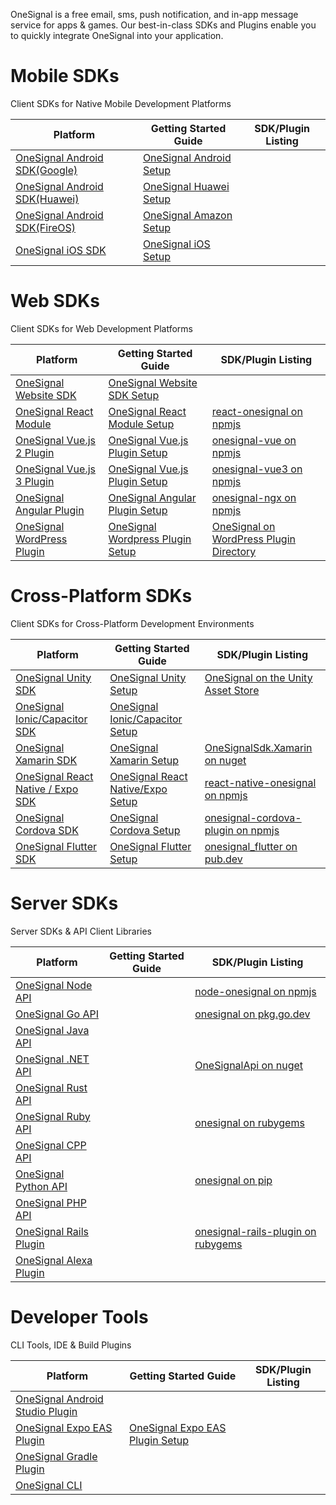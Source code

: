 OneSignal is a free email, sms, push notification, and in-app message service for apps & games.  Our best-in-class SDKs and Plugins enable you to quickly integrate OneSignal into your application.


# Mobile SDKs

Client SDKs for Native Mobile Development Platforms

| Platform                                                                                 | Getting Started Guide                                                                                     | SDK/Plugin Listing                                                                                                           |
| ---------------------------------------------------------------------------------------- | --------------------------------------------------------------------------------------------------------- | ---------------------------------------------------------------------------------------------------------------------------- |
| [OneSignal Android SDK(Google)](https://github.com/OneSignal/OneSignal-Android-SDK)      | [OneSignal Android Setup](https://documentation.onesignal.com/docs/android-sdk-setup)                     |                                                                                                                              |
| [OneSignal Android SDK(Huawei)](https://github.com/OneSignal/OneSignal-Android-SDK)      | [OneSignal Huawei Setup](https://documentation.onesignal.com/docs/huawei-sdk-setup)                     |                                                                                                                                |
| [OneSignal Android SDK(FireOS)](https://github.com/OneSignal/OneSignal-Android-SDK)      | [OneSignal Amazon Setup](https://documentation.onesignal.com/docs/amazon-sdk-setup)                     |                                                                                                                                |
| [OneSignal iOS SDK](https://github.com/OneSignal/OneSignal-iOS-SDK)                      | [OneSignal iOS Setup](https://documentation.onesignal.com/docs/ios-sdk-setup)                             |                                                                                                                              |

# Web SDKs

Client SDKs for Web Development Platforms

| Platform                                                                                 | Getting Started Guide                                                                                     | SDK/Plugin Listing                                                                                                           |
| ---------------------------------------------------------------------------------------- | --------------------------------------------------------------------------------------------------------- | ---------------------------------------------------------------------------------------------------------------------------- |
| [OneSignal Website SDK](https://github.com/OneSignal/OneSignal-Website-SDK)              | [OneSignal Website SDK Setup](https://documentation.onesignal.com/docs/web-push-quickstart)               |                                                                                                                              |
| [OneSignal React Module](https://github.com/OneSignal/react-onesignal)                   | [OneSignal React Module Setup](https://documentation.onesignal.com/docs/react-js-setup)                   | [react-onesignal on npmjs](https://www.npmjs.com/package/react-onesignal)                                                    |
| [OneSignal Vue.js 2 Plugin](https://github.com/OneSignal/onesignal-vue)                  | [OneSignal Vue.js Plugin Setup](https://documentation.onesignal.com/docs/vue-js-setup)                    | [onesignal-vue on npmjs](https://www.npmjs.com/package/onesignal-vue)                                                        |
| [OneSignal Vue.js 3 Plugin](https://github.com/OneSignal/onesignal-vue3)                 | [OneSignal Vue.js Plugin Setup](https://documentation.onesignal.com/docs/vue-js-setup)                    | [onesignal-vue3 on npmjs](https://www.npmjs.com/package/@onesignal/onesignal-vue3)                                           |
| [OneSignal Angular Plugin](https://github.com/OneSignal/onesignal-ngx)                   | [OneSignal Angular Plugin Setup](https://documentation.onesignal.com/docs/angular-setup)                  | [onesignal-ngx on npmjs](https://www.npmjs.com/package/onesignal-ngx)                                                        |
| [OneSignal WordPress Plugin](https://github.com/OneSignal/OneSignal-WordPress-Plugin)    | [OneSignal Wordpress Plugin Setup](https://documentation.onesignal.com/docs/wordpress)                    | [OneSignal on WordPress Plugin Directory](https://wordpress.org/plugins/onesignal-free-web-push-notifications/)              |


# Cross-Platform SDKs

Client SDKs for Cross-Platform Development Environments

| Platform                                                                                 | Getting Started Guide                                                                                     | SDK/Plugin Listing                                                                                                           |
| ---------------------------------------------------------------------------------------- | --------------------------------------------------------------------------------------------------------- | ---------------------------------------------------------------------------------------------------------------------------- |
| [OneSignal Unity SDK](https://github.com/OneSignal/OneSignal-Unity-SDK)                  | [OneSignal Unity Setup](https://documentation.onesignal.com/docs/unity-sdk-setup)                         | [OneSignal on the Unity Asset Store](https://assetstore.unity.com/packages/add-ons/services/billing/onesignal-sdk-193316)    |
| [OneSignal Ionic/Capacitor SDK](https://github.com/OneSignal/OneSignal-Cordova-SDK)      | [OneSignal Ionic/Capacitor Setup](https://documentation.onesignal.com/docs/ionic-sdk-setup)               |                                                                                                                              |
| [OneSignal Xamarin SDK](https://github.com/OneSignal/OneSignal-Xamarin-SDK)              | [OneSignal Xamarin Setup](https://documentation.onesignal.com/docs/xamarin-sdk-setup)                     | [OneSignalSdk.Xamarin on nuget](https://www.nuget.org/packages/OneSignalSDK.Xamarin)                                         |
| [OneSignal React Native / Expo SDK](https://github.com/OneSignal/react-native-onesignal) | [OneSignal React Native/Expo Setup](https://documentation.onesignal.com/docs/react-native-sdk-setup)      | [react-native-onesignal on npmjs](https://www.npmjs.com/package/react-native-onesignal)                                      |
| [OneSignal Cordova SDK](https://github.com/OneSignal/OneSignal-Cordova-SDK)              | [OneSignal Cordova Setup](https://documentation.onesignal.com/docs/cordova-sdk-setup)                     | [onesignal-cordova-plugin on npmjs](https://www.npmjs.com/package/onesignal-cordova-plugin)                                  |
| [OneSignal Flutter SDK](https://github.com/OneSignal/OneSignal-Flutter-SDK)              | [OneSignal Flutter Setup](https://documentation.onesignal.com/docs/flutter-sdk-setup)                     | [onesignal\_flutter on pub.dev](https://pub.dev/packages/onesignal_flutter)                                                  |


# Server SDKs

Server SDKs & API Client Libraries

| Platform                                                                                 | Getting Started Guide                                                                                     | SDK/Plugin Listing                                                                                                           |
| ---------------------------------------------------------------------------------------- | --------------------------------------------------------------------------------------------------------- | ---------------------------------------------------------------------------------------------------------------------------- |
| [OneSignal Node API](https://github.com/OneSignal/node-onesignal)                        |                                                                                                           | [node-onesignal on npmjs](https://www.npmjs.com/package/@onesignal/node-onesignal)                                           |
| [OneSignal Go API](https://github.com/OneSignal/onesignal-go-api)                        |                                                                                                           | [onesignal on pkg.go.dev](https://pkg.go.dev/github.com/OneSignal/onesignal-go-api)                                          |
| [OneSignal Java API](https://github.com/OneSignal/onesignal-java-api)                    |                                                                                                           |                                                                                                                              |
| [OneSignal .NET API](https://github.com/OneSignal/onesignal-dotnet-api)                  |                                                                                                           | [OneSignalApi on nuget](https://www.nuget.org/packages/OneSignalApi)                                                         |
| [OneSignal Rust API](https://github.com/OneSignal/onesignal-rust-api)                    |                                                                                                           |                                                                                                                              |
| [OneSignal Ruby API](https://github.com/OneSignal/onesignal-ruby-api)                    |                                                                                                           | [onesignal on rubygems](https://rubygems.org/gems/onesignal)                                                                 |
| [OneSignal CPP API](https://github.com/OneSignal/onesignal-cpp-api)                      |                                                                                                           |                                                                                                                              |
| [OneSignal Python API](https://github.com/OneSignal/onesignal-python-api)                |                                                                                                           | [onesignal on pip](https://pypi.org/project/onesignal-python-api/)                                                           |
| [OneSignal PHP API](https://github.com/OneSignal/onesignal-php-api)                      |                                                                                                           |                                                                                                                              |
| [OneSignal Rails Plugin](https://github.com/OneSignal/onesignal-rails-plugin)            |                                                                                                           | [onesignal-rails-plugin on rubygems](https://rubygems.org/gems/onesignal-rails-plugin)                                       |
| [OneSignal Alexa Plugin](https://github.com/OneSignal/OneSignal-Alexa-Nodejs-SDK)        |                                                                                                           |                                                                                                                              |

# Developer Tools

CLI Tools, IDE & Build Plugins

| Platform                                                                                          | Getting Started Guide                                                                                     | SDK/Plugin Listing                                                                                                           |
| ------------------------------------------------------------------------------------------------- | --------------------------------------------------------------------------------------------------------- | ---------------------------------------------------------------------------------------------------------------------------- |
| [OneSignal Android Studio Plugin](https://github.com/OneSignal/onesignal-android-studio-plugin)   |                                                                                                           |                                                                                                                              |
| [OneSignal Expo EAS Plugin](https://github.com/OneSignal/onesignal-expo-plugin)                   | [OneSignal Expo EAS Plugin Setup](https://documentation.onesignal.com/docs/react-native-expo-sdk-setup)   |                                                                                                                              |
| [OneSignal Gradle Plugin](https://github.com/OneSignal/OneSignal-Gradle-Plugin)                   |                                                                                                           |                                                                                                                        |
| [OneSignal CLI](https://github.com/OneSignal/onesignal-cli)                                       |                                                                                                           |                                                                                                                        |
